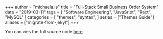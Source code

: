 +++
author = "michaela.is"
title = "Full-Stack Small Business Order System"
date = "2019-03-11"
tags = [
    "Software Engineering",
    "JavaSript",
    "Ract",
    "MySQL"
]
categories = [
    "themes",
    "syntax",
]
series = ["Themes Guide"]
aliases = ["migrate-from-jekyl"]
+++


You can vies the full source code [here](https://lookerstudio.google.com/embed/reporting/6d1419e7-55b1-476a-9696-5972fa9af076/page/LLqyD)


